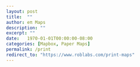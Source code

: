 ```yaml
---
layout: post
title:  ""
author: eπ Maps
description: ""
excerpt: ""
date:   1970-01-01T00:00:00-08:00
categories: [Mapbox, Paper Maps]
permalink: /print
redirect_to: "https://www.roblabs.com/print-maps"
---
```

